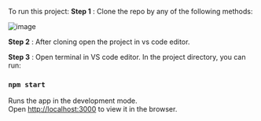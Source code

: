 To run this project:
**Step 1** : Clone the repo by any of the following methods:

![image](https://user-images.githubusercontent.com/80834138/139588182-3d153379-cbe1-47fa-b139-6d65bdb59cbb.png)

**Step 2** : After cloning open the project in vs code editor.

**Step 3** : Open terminal in VS code editor. In the project directory, you can run:

### `npm start`

Runs the app in the development mode.\
Open [http://localhost:3000](http://localhost:3000) to view it in the browser.
